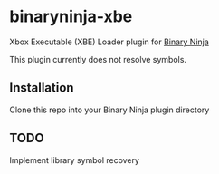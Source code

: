 binaryninja-xbe
==========
Xbox Executable (XBE) Loader plugin for [Binary Ninja](https://binary.ninja/)

This plugin currently does not resolve symbols.

Installation
--------------
Clone this repo into your Binary Ninja plugin directory

TODO
--------------
Implement library symbol recovery